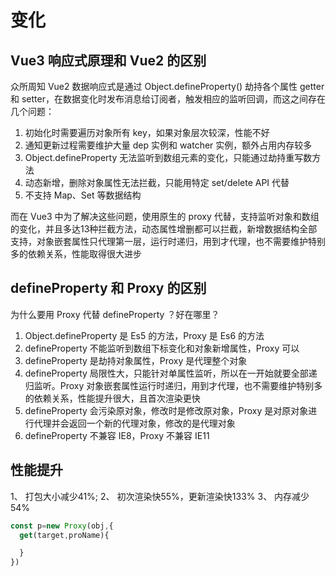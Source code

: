 # 变化

## Vue3 响应式原理和 Vue2 的区别
众所周知 Vue2 数据响应式是通过 Object.defineProperty() 劫持各个属性 getter 和 setter，在数据变化时发布消息给订阅者，触发相应的监听回调，而这之间存在几个问题：

1. 初始化时需要遍历对象所有 key，如果对象层次较深，性能不好
2. 通知更新过程需要维护大量 dep 实例和 watcher 实例，额外占用内存较多
3. Object.defineProperty 无法监听到数组元素的变化，只能通过劫持重写数方法
4. 动态新增，删除对象属性无法拦截，只能用特定 set/delete API 代替
5. 不支持 Map、Set 等数据结构

而在 Vue3 中为了解决这些问题，使用原生的 proxy 代替，支持监听对象和数组的变化，并且多达13种拦截方法，动态属性增删都可以拦截，新增数据结构全部支持，对象嵌套属性只代理第一层，运行时递归，用到才代理，也不需要维护特别多的依赖关系，性能取得很大进步


## defineProperty 和 Proxy 的区别
为什么要用 Proxy 代替 defineProperty ？好在哪里？

1. Object.defineProperty 是 Es5 的方法，Proxy 是 Es6 的方法
2. defineProperty 不能监听到数组下标变化和对象新增属性，Proxy 可以
3. defineProperty 是劫持对象属性，Proxy 是代理整个对象
4. defineProperty 局限性大，只能针对单属性监听，所以在一开始就要全部递归监听。Proxy 对象嵌套属性运行时递归，用到才代理，也不需要维护特别多的依赖关系，性能提升很大，且首次渲染更快
5. defineProperty 会污染原对象，修改时是修改原对象，Proxy 是对原对象进行代理并会返回一个新的代理对象，修改的是代理对象
6. defineProperty 不兼容 IE8，Proxy 不兼容 IE11

## 性能提升
1、 打包大小减少41%;
2、 初次渲染快55%，更新渲染快133%
3、 内存减少54%

```js
const p=new Proxy(obj,{
  get(target,proName){

  }
})
```
